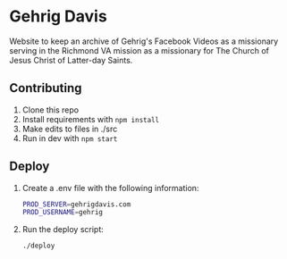 # Gehrig Davis

Website to keep an archive of Gehrig's Facebook Videos as a missionary serving in the Richmond VA mission as a missionary for The Church of Jesus Christ of Latter-day Saints.

## Contributing

1. Clone this repo
1. Install requirements with `npm install`
1. Make edits to files in ./src
1. Run in dev with `npm start`

## Deploy

1. Create a .env file with the following information:

   ```bash
   PROD_SERVER=gehrigdavis.com
   PROD_USERNAME=gehrig
   ```

1. Run the deploy script:

   ```shell
   ./deploy
   ```
